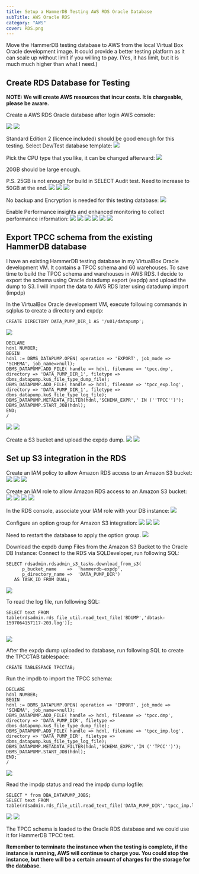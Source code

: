 ```yaml
---
title: Setup a HammerDB Testing AWS RDS Oracle Database
subTitle: AWS Oracle RDS
category: "AWS"
cover: RDS.png
---
```


Move the HammerDB testing database to AWS from the local Virtual Box Oracle development image. It could provide a better testing platform as it can scale up without limit if you willing to pay. (Yes, it has limit, but it is much much higher than what I need.) 

## Create RDS Database for Testing

__NOTE: We will create AWS resources that incur costs. It is chargeable, please be aware.__



Create a AWS RDS Oracle database after login AWS console: 

![](./6_rds_create_database.jpg)
![](./7_rds_create_database.jpg)

Standard Edition 2 (licence included) should be good enough for this testing.
Select Dev/Test database template:
![](./8_rds_create_database.jpg)

Pick the CPU type that you like, it can be changed afterward:
![](./9_rds_create_database.jpg)

20GB should be large enough.

P.S. 25GB is not enough for build in SELECT Audit test. Need to increase to 50GB at the end.
![](./10_rds_create_database.jpg)
![](./11_rds_create_database.jpg)
![](./12_rds_create_database.jpg)

No backup and Encryption is needed for this testing database:
![](./13_rds_create_database.jpg)

Enable Performance insights and enhanced monitoring to collect performance information:
![](./14_rds_create_database.jpg)
![](./15_rds_create_database.jpg)
![](./16_rds_create_database.jpg)
![](./17_rds_create_database.jpg)
![](./18_rds_create_database.jpg)
![](./19_rds_create_database.jpg)



## Export TPCC schema from the existing HammerDB database

I have an existing HammerDB testing database in my VirtualBox Oracle development VM. It contains a TPCC schema and 60 warehouses. To save time to build the TPCC schema and warehouses in AWS RDS. I decide to export the schema using Oracle datadump export (expdp) and upload the dump to S3. I will import the data to AWS RDS later using datadump import (impdp)

In the VirtualBox Oracle development VM, execute following commands in sqlplus to create a directory and expdp:

```
CREATE DIRECTORY DATA_PUMP_DIR_1 AS '/u01/datapump';
```

![](./1_export_tpcc.jpg)

```
DECLARE
hdnl NUMBER;
BEGIN
hdnl := DBMS_DATAPUMP.OPEN( operation => 'EXPORT', job_mode => 'SCHEMA', job_name=>null);
DBMS_DATAPUMP.ADD_FILE( handle => hdnl, filename => 'tpcc.dmp', directory => 'DATA_PUMP_DIR_1', filetype => dbms_datapump.ku$_file_type_dump_file);
DBMS_DATAPUMP.ADD_FILE( handle => hdnl, filename => 'tpcc_exp.log', directory => 'DATA_PUMP_DIR_1', filetype => dbms_datapump.ku$_file_type_log_file);
DBMS_DATAPUMP.METADATA_FILTER(hdnl,'SCHEMA_EXPR',' IN (''TPCC'')');
DBMS_DATAPUMP.START_JOB(hdnl);
END;
/  
```

![](./2_export_tpcc.jpg)
![](./3_export_tpcc.jpg)

Create a S3 bucket and upload the expdp dump.
![](./4_upload_dump_to_s3.jpg)
![](./5_upload_dump_to_s3.jpg)


## Set up S3 integration in the RDS

Create an IAM policy to allow Amazon RDS access to an Amazon S3 bucket:
![](./50_s3_intergration.jpg)
![](./51_s3_intergration.jpg)
![](./52_s3_intergration.jpg)

Create an IAM role to allow Amazon RDS access to an Amazon S3 bucket:
![](./53_s3_intergration.jpg)
![](./54_s3_intergration.jpg)
![](./55_s3_intergration.jpg)
![](./56_s3_intergration.jpg)

In the RDS console, associate your IAM role with your DB instance:
![](./57_s3_intergration.jpg)

Configure an option group for Amazon S3 integration:
![](./58_s3_intergration.jpg)
![](./59_s3_intergration.jpg)
![](./60_s3_intergration.jpg)

Need to restart the database to apply the option group.
![](./61_s3_intergration.jpg)

Download the expdb dump Files from the Amazon S3 Bucket to the Oracle DB Instance:
Connect to the RDS via SQLDeveloper, run following SQL:

```
SELECT rdsadmin.rdsadmin_s3_tasks.download_from_s3(
      p_bucket_name    =>  'hammerdb-expdp',       
      p_directory_name =>  'DATA_PUMP_DIR') 
   AS TASK_ID FROM DUAL;  
```
![](./62_s3_intergration.jpg)


To read the log file, run following SQL:
```
SELECT text FROM table(rdsadmin.rds_file_util.read_text_file('BDUMP','dbtask-1597064157117-203.log'));                
            
```
![](./63_s3_intergration.jpg)


After the expdp dump uploaded to database, run following SQL to create the TPCCTAB tablespace:
```
CREATE TABLESPACE TPCCTAB;
```
Run the impdb to import the TPCC schema:

```
DECLARE
hdnl NUMBER;
BEGIN
hdnl := DBMS_DATAPUMP.OPEN( operation => 'IMPORT', job_mode => 'SCHEMA', job_name=>null);
DBMS_DATAPUMP.ADD_FILE( handle => hdnl, filename => 'tpcc.dmp', directory => 'DATA_PUMP_DIR', filetype => dbms_datapump.ku$_file_type_dump_file);
DBMS_DATAPUMP.ADD_FILE( handle => hdnl, filename => 'tpcc_imp.log', directory => 'DATA_PUMP_DIR', filetype => dbms_datapump.ku$_file_type_log_file);
DBMS_DATAPUMP.METADATA_FILTER(hdnl,'SCHEMA_EXPR','IN (''TPCC'')');
DBMS_DATAPUMP.START_JOB(hdnl);
END;
/  
```

![](./64_s3_intergration.jpg)

Read the impdp status and read the impdp dump logfile:

```
SELECT * from DBA_DATAPUMP_JOBS;
SELECT text FROM table(rdsadmin.rds_file_util.read_text_file('DATA_PUMP_DIR','tpcc_imp.log'));                           
```
![](./65_s3_intergration.jpg)
![](./66_s3_intergration.jpg)


The TPCC schema is loaded to the Oracle RDS database and we could use it for HammerDB TPCC test.

__Remember to terminate the instance when the testing is complete, if the instance is running, AWS will continue to charge you. You could stop the instance, but there will be a certain amount of charges for the storage for the database.__